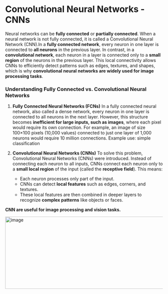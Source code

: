 # Convolutional Neural Networks - CNNs
Neural networks can be **fully connected** or **partially connected**. When a neural network is not fully connected, it is called a Convolutional Neural Network (CNN).In a **fully connected network**, every neuron in one layer is connected to **all neurons** in the previous layer. In contrast, in a **convolutional network**, each neuron in a layer is connected only to a **small region** of the neurons in the previous layer. This local connectivity allows CNNs to efficiently detect patterns such as edges, textures, and shapes, which is why **convolutional neural networks are widely used for image processing tasks**.

### Understanding Fully Connected vs. Convolutional Neural Networks

1. **Fully Connected Neural Networks (FCNs)**
   In a fully connected neural network, also called a dense network, every neuron in one layer is connected to all neurons in the next layer. However, this structure becomes **inefficient for large inputs, such as images**, where each pixel would require its own connection. For example, an image of size 100×100 pixels (10,000 values) connected to just one layer of 1,000 neurons would require 10 million connections. Example use: simple classification

2. **Convolutional Neural Networks (CNNs)**
   To solve this problem, Convolutional Neural Networks (CNNs) were introduced. Instead of connecting each neuron to all inputs, CNNs connect each neuron only to a **small local region** of the input (called the **receptive field**). This means:
   * Each neuron processes only part of the input.
   * CNNs can detect **local features** such as edges, corners, and textures.
   * These local features are then combined in deeper layers to recognize **complex patterns** like objects or faces.

**CNN are useful for image processing and vision tasks.**   

  <img width="593" height="231" alt="image" src="https://github.com/user-attachments/assets/bfbaaf9d-0c9d-47db-b10c-79f063acc52a" />

